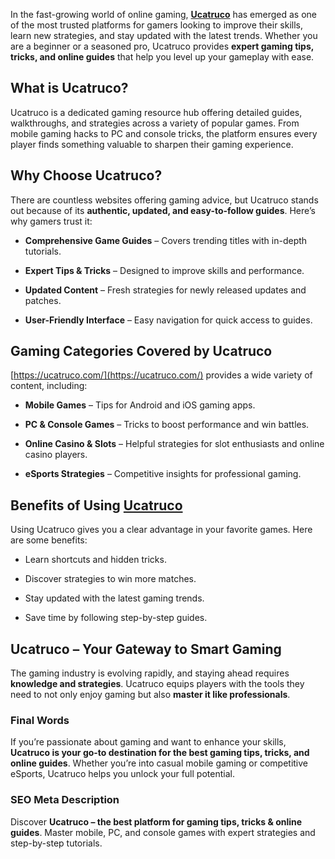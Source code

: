 In the fast-growing world of online gaming, [**Ucatruco**](https://ucatruco.com/) has emerged as one of the most trusted platforms for gamers looking to improve their skills, learn new strategies, and stay updated with the latest trends. Whether you are a beginner or a seasoned pro, Ucatruco provides **expert gaming tips, tricks, and online guides** that help you level up your gameplay with ease.

**What is Ucatruco?**
---------------------

Ucatruco is a dedicated gaming resource hub offering detailed guides, walkthroughs, and strategies across a variety of popular games. From mobile gaming hacks to PC and console tricks, the platform ensures every player finds something valuable to sharpen their gaming experience.

**Why Choose Ucatruco?**
------------------------

There are countless websites offering gaming advice, but Ucatruco stands out because of its **authentic, updated, and easy-to-follow guides**. Here’s why gamers trust it:

*   **Comprehensive Game Guides** – Covers trending titles with in-depth tutorials.
    
*   **Expert Tips & Tricks** – Designed to improve skills and performance.
    
*   **Updated Content** – Fresh strategies for newly released updates and patches.
    
*   **User-Friendly Interface** – Easy navigation for quick access to guides.
    

**Gaming Categories Covered by Ucatruco**
-----------------------------------------

[https://ucatruco.com/](https://ucatruco.com/) provides a wide variety of content, including:

*   **Mobile Games** – Tips for Android and iOS gaming apps.
    
*   **PC & Console Games** – Tricks to boost performance and win battles.
    
*   **Online Casino & Slots** – Helpful strategies for slot enthusiasts and online casino players.
    
*   **eSports Strategies** – Competitive insights for professional gaming.
    

**Benefits of Using** [**Ucatruco**](https://ucatruco.com/)
-----------------------------------------------------------

Using Ucatruco gives you a clear advantage in your favorite games. Here are some benefits:

*   Learn shortcuts and hidden tricks.
    
*   Discover strategies to win more matches.
    
*   Stay updated with the latest gaming trends.
    
*   Save time by following step-by-step guides.
    

**Ucatruco – Your Gateway to Smart Gaming**
-------------------------------------------

The gaming industry is evolving rapidly, and staying ahead requires **knowledge and strategies**. Ucatruco equips players with the tools they need to not only enjoy gaming but also **master it like professionals**.

### **Final Words**

If you’re passionate about gaming and want to enhance your skills, **Ucatruco is your go-to destination for the best gaming tips, tricks, and online guides**. Whether you’re into casual mobile gaming or competitive eSports, Ucatruco helps you unlock your full potential.

### **SEO Meta Description**

Discover **Ucatruco – the best platform for gaming tips, tricks & online guides**. Master mobile, PC, and console games with expert strategies and step-by-step tutorials.
